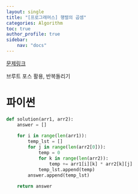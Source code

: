 ```yaml
---
layout: single
title: "[프로그래머스] 행렬의 곱셈"
categories: Algorithm
toc: true
author_profile: true
sidebar:
    nav: "docs"
---
```


[문제링크](https://school.programmers.co.kr/learn/courses/30/lessons/12949)

브루트 포스 활용, 반복돌리기

# 파이썬
```python
def solution(arr1, arr2):
    answer = []
    
    for i in range(len(arr1)):
        temp_lst = []
        for j in range(len(arr2[0])):
            temp = 0
            for k in range(len(arr2)):
                temp += arr1[i][k] * arr2[k][j]
            temp_lst.append(temp)
        answer.append(temp_lst) 
        
    return answer
``` 
